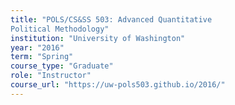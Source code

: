 ```yaml
---
title: "POLS/CS&SS 503: Advanced Quantitative
Political Methodology"
institution: "University of Washington"
year: "2016"
term: "Spring"
course_type: "Graduate"
role: "Instructor"
course_url: "https://uw-pols503.github.io/2016/"
---
```

